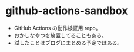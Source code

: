 # github-actions-sandbox

- GitHub Actions の動作検証用 repo。
- おかしなやつを放置してることもある。
- 試したことはブログにまとめる予定ではある。
